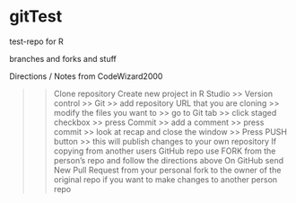 # gitTest
test-repo for R

branches and forks and stuff

Directions / Notes from CodeWizard2000

>> Clone repository
>> Create new project in R Studio >> Version control >> Git >> add repository URL that you are cloning >> modify the files you want to >> go to Git tab >> click staged checkbox >> press Commit >> add a comment >> press commit >> look at recap and close the window >> Press PUSH button >> this will publish changes to your own repository 
If copying from another users GitHub repo use FORK from the person’s repo and follow the directions above 
On GitHub send New Pull Request from your personal fork to the owner of the original repo if you want to make changes to another person repo
